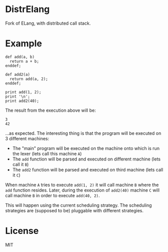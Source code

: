 # DistrElang

Fork of ELang, with distributed call stack.

# Example

```
def add(a, b)
  return a + b;
enddef;

def add2(a)
  return add(a, 2);
enddef;

print add(1, 2);
print '\n';
print add2(40);
```

The result from the execution above will be:

```
3
42
```

...as expected. The interesting thing is that the program will be executed on 3 different machines:

- The "main" program will be executed on the machine onto which is run the lexer (lets call this machine `A`)
- The `add` function will be parsed and executed on different machine (lets call it `B`)
- The `add2` function will be parsed and executed on third machine (lets call it `C`)

When machine `A` tries to execute `add(1, 2)` it will call machine `B` where the `add` function resides. Later, during the execution of `add2(40)` machine `C` will call machine `B` in order to execute `add(40, 2)`.

This will happen using the current scheduling strategy. The scheduling strategies are (supposed to be) pluggable with different strategies.

# License

MIT
